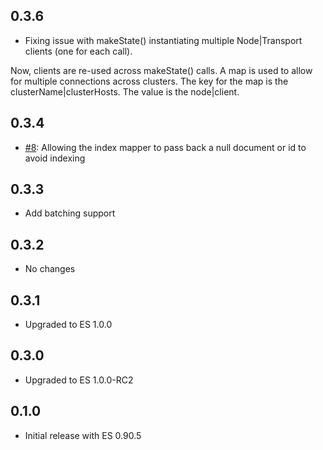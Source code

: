 ## 0.3.6

* Fixing issue with makeState() instantiating multiple Node|Transport clients (one for each call).

Now, clients are re-used across makeState() calls. A map is used to allow for multiple
connections across clusters. The key for the map is the clusterName|clusterHosts. The value is
the node|client.

## 0.3.4

* [#8][]: Allowing the index mapper to pass back a null document or id to avoid indexing

## 0.3.3

* Add batching support

## 0.3.2

* No changes

## 0.3.1

* Upgraded to ES 1.0.0

## 0.3.0

* Upgraded to ES 1.0.0-RC2

## 0.1.0

* Initial release with ES 0.90.5

[#8]: https://github.com/hmsonline/trident-elasticsearch/pulls/8
